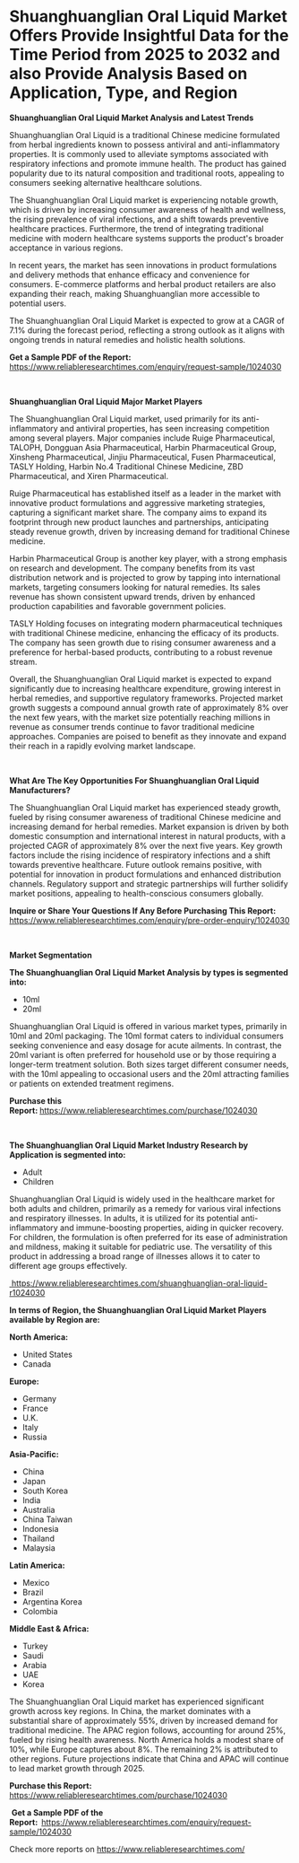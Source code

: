 <p><h1>Shuanghuanglian Oral Liquid Market Offers Provide Insightful Data for the Time Period from 2025 to 2032 and also Provide Analysis Based on Application, Type, and Region</h1></p><p><strong>Shuanghuanglian Oral Liquid Market Analysis and Latest Trends</strong></p>
<p><p>Shuanghuanglian Oral Liquid is a traditional Chinese medicine formulated from herbal ingredients known to possess antiviral and anti-inflammatory properties. It is commonly used to alleviate symptoms associated with respiratory infections and promote immune health. The product has gained popularity due to its natural composition and traditional roots, appealing to consumers seeking alternative healthcare solutions.</p><p>The Shuanghuanglian Oral Liquid market is experiencing notable growth, which is driven by increasing consumer awareness of health and wellness, the rising prevalence of viral infections, and a shift towards preventive healthcare practices. Furthermore, the trend of integrating traditional medicine with modern healthcare systems supports the product's broader acceptance in various regions.</p><p>In recent years, the market has seen innovations in product formulations and delivery methods that enhance efficacy and convenience for consumers. E-commerce platforms and herbal product retailers are also expanding their reach, making Shuanghuanglian more accessible to potential users. </p><p>The Shuanghuanglian Oral Liquid Market is expected to grow at a CAGR of 7.1% during the forecast period, reflecting a strong outlook as it aligns with ongoing trends in natural remedies and holistic health solutions.</p></p>
<p><strong>Get a Sample PDF of the Report:&nbsp;</strong> <a href="https://www.reliableresearchtimes.com/enquiry/request-sample/1024030?utm_campaign=2196&utm_medium=2&utm_source=Github&utm_content=ia&utm_term=06032025&utm_id=shuanghuanglian-oral-liquid">https://www.reliableresearchtimes.com/enquiry/request-sample/1024030</a></p>
<p>&nbsp;</p>
<p><strong>Shuanghuanglian Oral Liquid Major Market Players</strong></p>
<p><p>The Shuanghuanglian Oral Liquid market, used primarily for its anti-inflammatory and antiviral properties, has seen increasing competition among several players. Major companies include Ruige Pharmaceutical, TALOPH, Dongguan Asia Pharmaceutical, Harbin Pharmaceutical Group, Xinsheng Pharmaceutical, Jinjiu Pharmaceutical, Fusen Pharmaceutical, TASLY Holding, Harbin No.4 Traditional Chinese Medicine, ZBD Pharmaceutical, and Xiren Pharmaceutical.</p><p>Ruige Pharmaceutical has established itself as a leader in the market with innovative product formulations and aggressive marketing strategies, capturing a significant market share. The company aims to expand its footprint through new product launches and partnerships, anticipating steady revenue growth, driven by increasing demand for traditional Chinese medicine.</p><p>Harbin Pharmaceutical Group is another key player, with a strong emphasis on research and development. The company benefits from its vast distribution network and is projected to grow by tapping into international markets, targeting consumers looking for natural remedies. Its sales revenue has shown consistent upward trends, driven by enhanced production capabilities and favorable government policies.</p><p>TASLY Holding focuses on integrating modern pharmaceutical techniques with traditional Chinese medicine, enhancing the efficacy of its products. The company has seen growth due to rising consumer awareness and a preference for herbal-based products, contributing to a robust revenue stream.</p><p>Overall, the Shuanghuanglian Oral Liquid market is expected to expand significantly due to increasing healthcare expenditure, growing interest in herbal remedies, and supportive regulatory frameworks. Projected market growth suggests a compound annual growth rate of approximately 8% over the next few years, with the market size potentially reaching millions in revenue as consumer trends continue to favor traditional medicine approaches. Companies are poised to benefit as they innovate and expand their reach in a rapidly evolving market landscape.</p></p>
<p>&nbsp;</p>
<p><strong>What Are The Key Opportunities For Shuanghuanglian Oral Liquid Manufacturers?</strong></p>
<p><p>The Shuanghuanglian Oral Liquid market has experienced steady growth, fueled by rising consumer awareness of traditional Chinese medicine and increasing demand for herbal remedies. Market expansion is driven by both domestic consumption and international interest in natural products, with a projected CAGR of approximately 8% over the next five years. Key growth factors include the rising incidence of respiratory infections and a shift towards preventive healthcare. Future outlook remains positive, with potential for innovation in product formulations and enhanced distribution channels. Regulatory support and strategic partnerships will further solidify market positions, appealing to health-conscious consumers globally.</p></p>
<p><strong>Inquire or Share Your Questions If Any Before Purchasing This Report:</strong> <a href="https://www.reliableresearchtimes.com/enquiry/pre-order-enquiry/1024030?utm_campaign=2196&utm_medium=2&utm_source=Github&utm_content=ia&utm_term=06032025&utm_id=shuanghuanglian-oral-liquid">https://www.reliableresearchtimes.com/enquiry/pre-order-enquiry/1024030</a></p>
<p>&nbsp;</p>
<p><strong>Market Segmentation</strong></p>
<p><strong>The Shuanghuanglian Oral Liquid Market Analysis by types is segmented into:</strong></p>
<p><ul><li>10ml</li><li>20ml</li></ul></p>
<p><p>Shuanghuanglian Oral Liquid is offered in various market types, primarily in 10ml and 20ml packaging. The 10ml format caters to individual consumers seeking convenience and easy dosage for acute ailments. In contrast, the 20ml variant is often preferred for household use or by those requiring a longer-term treatment solution. Both sizes target different consumer needs, with the 10ml appealing to occasional users and the 20ml attracting families or patients on extended treatment regimens.</p></p>
<p><strong>Purchase this Report:&nbsp;</strong><a href="https://www.reliableresearchtimes.com/purchase/1024030?utm_campaign=2196&utm_medium=2&utm_source=Github&utm_content=ia&utm_term=06032025&utm_id=shuanghuanglian-oral-liquid">https://www.reliableresearchtimes.com/purchase/1024030</a></p>
<p>&nbsp;</p>
<p><strong>The Shuanghuanglian Oral Liquid Market Industry Research by Application is segmented into:</strong></p>
<p><ul><li>Adult</li><li>Children</li></ul></p>
<p><p>Shuanghuanglian Oral Liquid is widely used in the healthcare market for both adults and children, primarily as a remedy for various viral infections and respiratory illnesses. In adults, it is utilized for its potential anti-inflammatory and immune-boosting properties, aiding in quicker recovery. For children, the formulation is often preferred for its ease of administration and mildness, making it suitable for pediatric use. The versatility of this product in addressing a broad range of illnesses allows it to cater to different age groups effectively.</p></p>
<p><a href="https://www.reliableresearchtimes.com/shuanghuanglian-oral-liquid-r1024030?utm_campaign=2196&utm_medium=2&utm_source=Github&utm_content=ia&utm_term=06032025&utm_id=shuanghuanglian-oral-liquid">&nbsp;https://www.reliableresearchtimes.com/shuanghuanglian-oral-liquid-r1024030</a></p>
<p><strong>In terms of Region, the Shuanghuanglian Oral Liquid Market Players available by Region are:</strong></p>
<p>
    <p> <strong> North America: </strong>
        <ul>
            <li>United States</li>
            <li>Canada</li>
        </ul>
        </p> 
    <p> <strong> Europe: </strong>
        <ul>
            <li>Germany</li>
            <li>France</li>
            <li>U.K.</li>
            <li>Italy</li>
            <li>Russia</li>
        </ul>
        </p> 
    <p> <strong> Asia-Pacific: </strong>
        <ul>
            <li>China</li>
            <li>Japan</li>
            <li>South Korea</li>
            <li>India</li>
            <li>Australia</li>
            <li>China Taiwan</li>
            <li>Indonesia</li>
            <li>Thailand</li>
            <li>Malaysia</li>
        </ul>
        </p> 
    <p> <strong> Latin America: </strong>
        <ul>
            <li>Mexico</li>
            <li>Brazil</li>
            <li>Argentina Korea</li>
            <li>Colombia</li>
        </ul>
        </p> 
    <p> <strong> Middle East & Africa: </strong>
        <ul>
            <li>Turkey</li>
            <li>Saudi</li>
            <li>Arabia</li>
            <li>UAE</li>
            <li>Korea</li>
        </ul>
    </p>
    </p>
<p><p>The Shuanghuanglian Oral Liquid market has experienced significant growth across key regions. In China, the market dominates with a substantial share of approximately 55%, driven by increased demand for traditional medicine. The APAC region follows, accounting for around 25%, fueled by rising health awareness. North America holds a modest share of 10%, while Europe captures about 8%. The remaining 2% is attributed to other regions. Future projections indicate that China and APAC will continue to lead market growth through 2025.</p></p>
<p><strong>Purchase this Report: </strong><a href="https://www.reliableresearchtimes.com/purchase/1024030?utm_campaign=2196&utm_medium=2&utm_source=Github&utm_content=ia&utm_term=06032025&utm_id=shuanghuanglian-oral-liquid">https://www.reliableresearchtimes.com/purchase/1024030</a></p>
<p>&nbsp;<strong>Get a Sample PDF of the Report:&nbsp;&nbsp;</strong><a href="https://www.reliableresearchtimes.com/enquiry/request-sample/1024030?utm_campaign=2196&utm_medium=2&utm_source=Github&utm_content=ia&utm_term=06032025&utm_id=shuanghuanglian-oral-liquid">https://www.reliableresearchtimes.com/enquiry/request-sample/1024030</a></p>
<p><strong></strong></p>
<p>Check more reports on <a href="https://www.reliableresearchtimes.com/?utm_campaign=2196&utm_medium=2&utm_source=Github&utm_content=ia&utm_term=06032025&utm_id=shuanghuanglian-oral-liquid">https://www.reliableresearchtimes.com/</a></p>